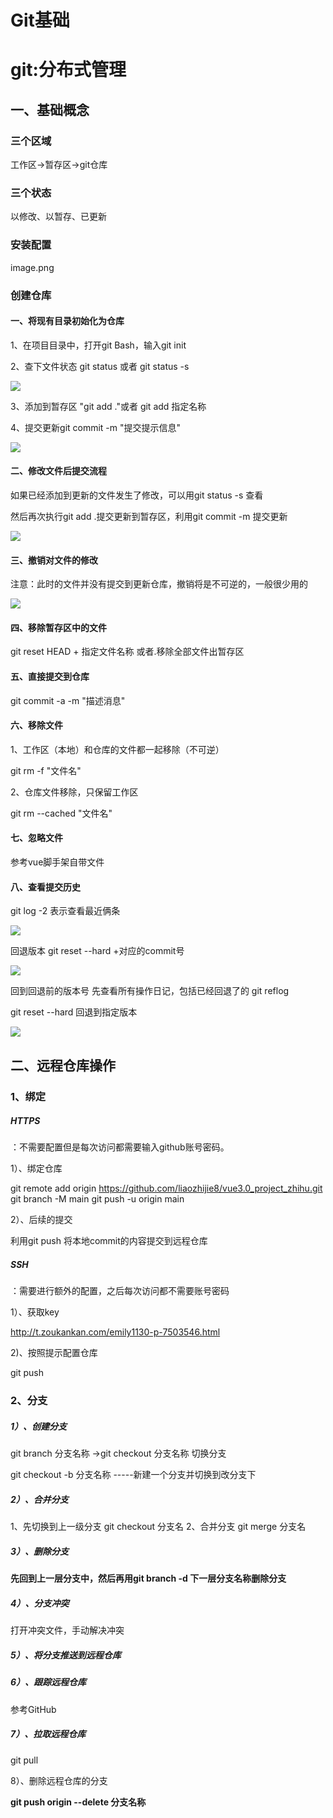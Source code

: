 # Git基础

# git:分布式管理

## 一、基础概念

### 三个区域

工作区→暂存区→git仓库

### 三个状态

以修改、以暂存、已更新

### 安装配置

image.png

### 创建仓库

#### 一、将现有目录初始化为仓库

1、在项目目录中，打开git Bash，输入git init

2、查下文件状态 git status 或者 git status -s

![](/assets/image/image-20220711220331463.png)

3、添加到暂存区 "git add ."或者 git add 指定名称

4、提交更新git commit -m "提交提示信息"

![](/assets/image/image-20220711221405180.png)

#### 二、修改文件后提交流程

如果已经添加到更新的文件发生了修改，可以用git status -s 查看

然后再次执行git add .提交更新到暂存区，利用git commit -m 提交更新

![](/assets/image/image-20220711223034666.png)

#### 三、撤销对文件的修改

注意：此时的文件并没有提交到更新仓库，撤销将是不可逆的，一般很少用的

![](/assets/image/image-20220711223634898.png)

#### 四、移除暂存区中的文件

git reset HEAD  + 指定文件名称 或者.移除全部文件出暂存区

#### 五、直接提交到仓库

git commit -a -m "描述消息"

#### 六、移除文件

1、工作区（本地）和仓库的文件都一起移除（不可逆）

git rm -f "文件名"

2、仓库文件移除，只保留工作区

git rm --cached "文件名"

#### 七、忽略文件

参考vue脚手架自带文件

#### 八、查看提交历史

git log -2 表示查看最近俩条

![](/assets/image/image-20220712011439346.png)

回退版本 git reset --hard +对应的commit号

![](/assets/image/image-20220712012337580.png)

回到回退前的版本号 先查看所有操作日记，包括已经回退了的  git reflog

git reset --hard 回退到指定版本

![](/assets/image/image-20220712012621158.png)

## 二、远程仓库操作

### 1、绑定

##### HTTPS

：不需要配置但是每次访问都需要输入github账号密码。

1）、绑定仓库

git remote add origin https://github.com/liaozhijie8/vue3.0_project_zhihu.git
git branch -M main
git push -u origin main

2）、后续的提交

利用git push 将本地commit的内容提交到远程仓库

##### SSH

：需要进行额外的配置，之后每次访问都不需要账号密码

1）、获取key

http://t.zoukankan.com/emily1130-p-7503546.html

2)、按照提示配置仓库

git push

### 2、分支

##### 1）、创建分支


git branch 分支名称 →git checkout 分支名称 切换分支

git checkout -b 分支名称 -----新建一个分支并切换到改分支下

##### 2）、合并分支
1、先切换到上一级分支 git checkout 分支名
2、合并分支 git merge 分支名

##### 3）、删除分支

**先回到上一层分支中，然后再用git branch -d 下一层分支名称删除分支**

##### 4）、分支冲突

打开冲突文件，手动解决冲突



##### 5）、将分支推送到远程仓库



##### 6）、跟踪远程仓库

参考GitHub

##### 7）、拉取远程仓库

git pull

8）、删除远程仓库的分支

**git push origin --delete 分支名称**



